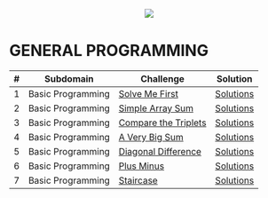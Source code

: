 <p align="center">
&nbsp;
  <img src="https://techpoint.org/wp-content/uploads/2020/03/HackerRank-Logo-300-2.png">
&nbsp;
</p>

# GENERAL PROGRAMMING
| #   | Subdomain | Challenge  | Solution |
|-----| ------------- | ------------- | ------------- |
| 1   | Basic Programming | [Solve Me First](https://www.hackerrank.com/challenges/solve-me-first/problem) | [Solutions](https://github.com/AstroAnasTariq/HackerRank/blob/main/src/main/kotlin/p1_Solve_Me_First) |
| 2   | Basic Programming | [Simple Array Sum](https://www.hackerrank.com/challenges/simple-array-sum/problem) | [Solutions](https://github.com/AstroAnasTariq/HackerRank/blob/main/src/main/kotlin/p2_Simple_Array_Sum)  |
| 3   | Basic Programming  | [Compare the Triplets](https://www.hackerrank.com/challenges/compare-the-triplets/problem) | [Solutions](https://github.com/AstroAnasTariq/HackerRank/tree/main/src/main/kotlin/p3_Compare_the_Triplets)  |
| 4   | Basic Programming  | [A Very Big Sum](https://www.hackerrank.com/challenges/a-very-big-sum/problem)  | [Solutions](https://github.com/AstroAnasTariq/HackerRank/tree/main/src/main/kotlin/p4_A_Very_Big_Sum)  |
| 5   | Basic Programming  | [Diagonal Difference](https://www.hackerrank.com/challenges/diagonal-difference/problem) | [Solutions](https://github.com/AstroAnasTariq/HackerRank/tree/main/src/main/kotlin/p5_Diagonal_Difference)  |
| 6   | Basic Programming  | [Plus Minus](https://www.hackerrank.com/challenges/plus-minus/problem)  | [Solutions](https://github.com/AstroAnasTariq/HackerRank/tree/main/src/main/kotlin/p6_Plus_Minus)  |
| 7   | Basic Programming  | [Staircase](https://www.hackerrank.com/challenges/staircase/problem)  | [Solutions](https://github.com/AstroAnasTariq/HackerRank/tree/main/src/main/kotlin/p7_Staircase)  |
